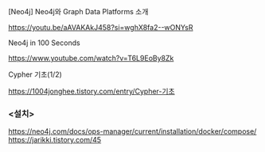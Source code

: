 [Neo4j] Neo4j와 Graph Data Platforms 소개 <p>
https://youtu.be/aAVAKAkJ458?si=wghX8fa2--wONYsR <p><p>

Neo4j in 100 Seconds <p>
https://www.youtube.com/watch?v=T6L9EoBy8Zk<p><p>

Cypher 기초(1/2)<p>
https://1004jonghee.tistory.com/entry/Cypher-기초<p><p>

### <설치>
https://neo4j.com/docs/ops-manager/current/installation/docker/compose/
https://jarikki.tistory.com/45
